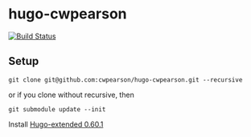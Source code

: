 # hugo-cwpearson

[![Build Status](https://travis-ci.org/cwpearson/hugo-cwpearson.svg?branch=master)](https://travis-ci.org/cwpearson/hugo-cwpearson)

## Setup

    git clone git@github.com:cwpearson/hugo-cwpearson.git --recursive

or if you clone without recursive, then

    git submodule update --init

Install [Hugo-extended 0.60.1](https://github.com/gohugoio/hugo/releases/tag/v0.60.1)
